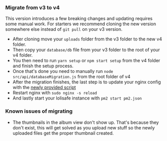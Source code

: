 ### Migrate from v3 to v4
This version introduces a few breaking changes and updating requires some manual work.
For starters we recommend cloning the new version somewhere else instead of `git pull` on your v3 version.

- After cloning move your `uploads` folder from the v3 folder to the new v4 folder.
- Then copy your `database/db` file from your v3 folder to the root of your v4 folder.
- You then need to run `yarn setup` or `npm start setup` from the v4 folder and finish the setup process.
- Once that's done you need to manually run `node src/api/databaseMigration.js` from the root folder of v4
- After the migration finishes, the last step is to update your nginx config with the [newly provided script](./nginx.md)
- Restart nginx with `sudo nginx -s reload`
- And lastly start your lolisafe instance with `pm2 start pm2.json`

### Known issues of migrating
- The thumbnails in the album view don't show up. That's because they don't exist, this will get solved as you upload new stuff so the newly uploaded files get the proper thumbnail created.
